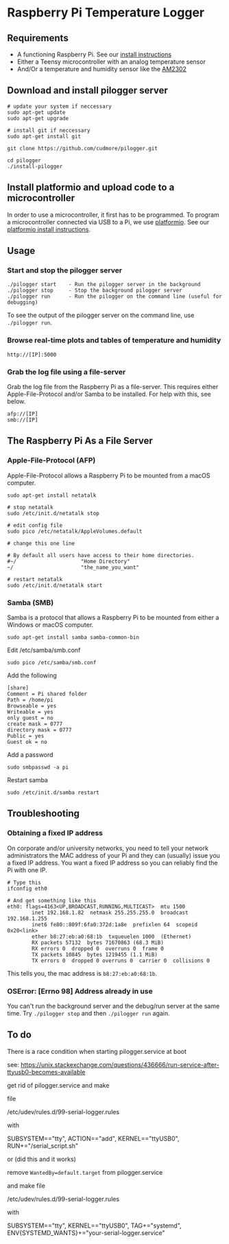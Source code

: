 # Raspberry Pi Temperature Logger

## Requirements

 - A functioning Raspberry Pi. See our [install instructions][install-stretch]
 - Either a Teensy microcontroller with an analog temperature sensor
 - And/Or a temperature and humidity sensor like the [AM2302](https://www.adafruit.com/product/393)

## Download and install pilogger server
	
```
# update your system if neccessary
sudo apt-get update
sudo apt-get upgrade

# install git if neccessary
sudo apt-get install git
	
git clone https://github.com/cudmore/pilogger.git
	
cd pilogger
./install-pilogger
```

## Install platformio and upload code to a microcontroller

In order to use a microcontroller, it first has to be programmed. To program a microcontroller connected via USB to a Pi, we use [platformio][platformio]. See our [platformio install instructions](platformio).
	
## Usage

### Start and stop the pilogger server

```
./pilogger start	- Run the pilogger server in the background
./pilogger stop		- Stop the background pilogger server
./pilogger run		- Run the pilogger on the command line (useful for debugging)
```

To see the output of the pilogger server on the command line, use `./pilogger run`.

### Browse real-time plots and tables of temperature and humidity

	http://[IP]:5000
	
### Grab the log file using a file-server

Grab the log file from the Raspberry Pi as a file-server. This requires either Apple-File-Protocol and/or Samba to be installed. For help with this, see below.

	afp://[IP]
	smb://[IP]

## The Raspberry Pi As a File Server

### Apple-File-Protocol (AFP)

Apple-File-Protocol allows a Raspberry Pi to be mounted from a macOS computer.

	sudo apt-get install netatalk

	# stop netatalk
	sudo /etc/init.d/netatalk stop

	# edit config file
	sudo pico /etc/netatalk/AppleVolumes.default

	# change this one line

	# By default all users have access to their home directories.
	#~/                     "Home Directory"
	~/                      "the_name_you_want"

	# restart netatalk
	sudo /etc/init.d/netatalk start

### Samba (SMB)

Samba is a protocol that allows a Raspberry Pi to be mounted from either a Windows or macOS computer.


	sudo apt-get install samba samba-common-bin

Edit /etc/samba/smb.conf

	sudo pico /etc/samba/smb.conf

Add the following

	[share]
	Comment = Pi shared folder
	Path = /home/pi
	Browseable = yes
	Writeable = yes
	only guest = no
	create mask = 0777
	directory mask = 0777
	Public = yes
	Guest ok = no

Add a password

	sudo smbpasswd -a pi

Restart samba

	sudo /etc/init.d/samba restart

## Troubleshooting

### Obtaining a fixed IP address

On corporate and/or university networks, you need to tell your network administrators the MAC address of your Pi and they can (usually) issue you a fixed IP address. You want a fixed IP address so you can reliably find the Pi with one IP.

```
# Type this
ifconfig eth0

# And get something like this
eth0: flags=4163<UP,BROADCAST,RUNNING,MULTICAST>  mtu 1500
		inet 192.168.1.82  netmask 255.255.255.0  broadcast 192.168.1.255
		inet6 fe80::809f:6fa0:372d:1a8e  prefixlen 64  scopeid 0x20<link>
		ether b8:27:eb:a0:68:1b  txqueuelen 1000  (Ethernet)
		RX packets 57132  bytes 71670863 (68.3 MiB)
		RX errors 0  dropped 0  overruns 0  frame 0
		TX packets 10845  bytes 1219455 (1.1 MiB)
		TX errors 0  dropped 0 overruns 0  carrier 0  collisions 0
```

This tells you, the mac address is  `b8:27:eb:a0:68:1b`.

### OSError: [Errno 98] Address already in use

You can't run the background server and the debug/run server at the same time. Try `./pilogger stop` and then `./pilogger run` again.

## To do

There is a race condition when starting pilogger.service at boot

see: https://unix.stackexchange.com/questions/436666/run-service-after-ttyusb0-becomes-available

get rid of pilogger.service and make

file

/etc/udev/rules.d/99-serial-logger.rules

with 

SUBSYSTEM=="tty", ACTION=="add", KERNEL=="ttyUSB0", RUN+="/serial_script.sh"


or (did this and it works)

remove `WantedBy=default.target` from pilogger.service

and make file

/etc/udev/rules.d/99-serial-logger.rules

with

SUBSYSTEM=="tty", KERNEL=="ttyUSB0", TAG+="systemd", ENV{SYSTEMD_WANTS}+="your-serial-logger.service"



[install-stretch]: http://blog.cudmore.io/post/2017/11/22/raspian-stretch/
[platformio]: https://platformio.org/
